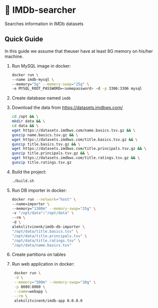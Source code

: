 # 🍿 IMDb-searcher

Searches information in IMDb datasets

## Quick Guide

In this guide we assume that theuser have at least 8G memory on his/her machine.

1. Run MySQL image in docker:<br>
    ```bash
    docker run \
    --name imdb-mysql \
    --memory="5g" --memory-swap="25g" \
    -e MYSQL_ROOT_PASSWORD=<somepassword> -d -p 3306:3306 mysql
    ```
  
2. Create database named `imdb`

3. Download the data from https://datasets.imdbws.com/<br>
    ```bash
    cd /opt && \
    mkdir data && \
    cd data && \
    wget https://datasets.imdbws.com/name.basics.tsv.gz && \
    gunzip name.basics.tsv.gz && \
    wget https://datasets.imdbws.com/title.basics.tsv.gz && \
    gunzip title.basics.tsv.gz && \
    wget https://datasets.imdbws.com/title.principals.tsv.gz && \
    gunzip title.principals.tsv.gz && \
    wget https://datasets.imdbws.com/title.ratings.tsv.gz && \
    gunzip title.ratings.tsv.gz
    ```
    
4. Build the project:<br>
    ```bash
    ./build.sh
    ```

4. Run DB importer in docker:<br>
    ```bash
    docker run --network="host" \
    --name=importer \
    --memory="1300m" --memory-swap="25g" \
    -v "/opt/data":"/opt/data" \
    --rm \
    -d \
    alekslitvinenk/imdb-db-importer \
    "/opt/data/title.basics.tsv" \
    "/opt/data/title.principals.tsv" \
    "/opt/data/title.ratings.tsv" \
    "/opt/data/name.basics.tsv"
     ```
     
5. Create partitions on tables

6. Run web application in docker:<br>
   ```bash
    docker run \
    -d \
    --memory="500m" --memory-swap="10g" \
    -p 8080:8080 \
    --name=webapp \
    --rm \
    alekslitvinenk/imdb-app 0.0.0.0
    ```